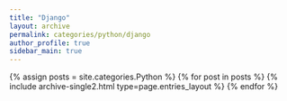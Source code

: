 ```yaml
---
title: "Django"
layout: archive
permalink: categories/python/django
author_profile: true
sidebar_main: true
---
```


{% assign posts = site.categories.Python %}
{% for post in posts %} {% include archive-single2.html type=page.entries_layout %} {% endfor %}